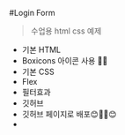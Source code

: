 #Login Form

> 수업용 html css 예제

- 기본 HTML
- Boxicons 아이콘 사용 🐱‍🏍
- 기본 CSS
- Flex
- 필터효과
- 깃허브
- 깃허브 페이지로 배포😊🐱‍🏍😊
-
